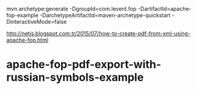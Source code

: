 mvn archetype:generate -DgroupId=com.levent.fop -DartifactId=apache-fop-example -DarchetypeArtifactId=maven-archetype-quickstart -DinteractiveMode=false

http://netjs.blogspot.com.tr/2015/07/how-to-create-pdf-from-xml-using-apache-fop.html

# apache-fop-pdf-export-with-russian-symbols-example
